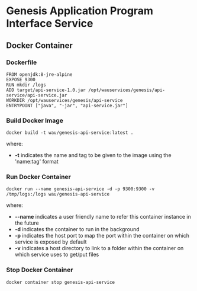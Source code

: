 # Genesis Application Program Interface Service

## Docker Container

### Dockerfile
```
FROM openjdk:8-jre-alpine
EXPOSE 9300
RUN mkdir /logs
ADD target/api-service-1.0.jar /opt/wauservices/genesis/api-service/api-service.jar
WORKDIR /opt/wauservices/genesis/api-service
ENTRYPOINT ["java", "-jar", "api-service.jar"]
```

### Build Docker Image

```
docker build -t wau/genesis-api-service:latest .
```

where:

- **-t** indicates the name and tag to be given to the image using the 'name:tag' format

### Run Docker Container

```
docker run --name genesis-api-service -d -p 9300:9300 -v /tmp/logs:/logs wau/genesis-api-service
```

where:

- **--name** indicates a user friendly name to refer this container instance in the future
- **-d** indicates the container to run in the background
- **-p** indicates the host port to map the port within the container on which service is exposed by default
- **-v** indicates a host directory to link to a folder within the container on which service uses to get/put files

### Stop Docker Container

```
docker container stop genesis-api-service
```
